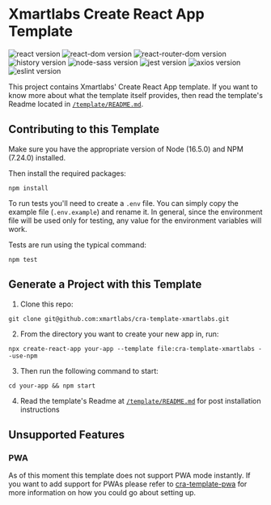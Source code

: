 # Xmartlabs Create React App Template

![react version](https://img.shields.io/badge/react-18.0.0-brightgreen)
![react-dom version](https://img.shields.io/badge/react--dom-18.0.0-brightgreen)
![react-router-dom version](https://img.shields.io/badge/react--router--dom-5.3.3-brightgreen)
![history version](https://img.shields.io/badge/history-4.10.1-brightgreen)
![node-sass version](https://img.shields.io/badge/node--sass-6.0.1-brightgreen)
![jest version](https://img.shields.io/badge/jest-27.4.3-brightgreen)
![axios version](https://img.shields.io/badge/axios-0.21.1-brightgreen)
![eslint version](https://img.shields.io/badge/eslint-8.10.0-brightgreen)

This project contains Xmartlabs' Create React App template.
If you want to know more about what the template itself provides, then read the template's Readme located in [`/template/README.md`](./template/README.md).

## Contributing to this Template

Make sure you have the appropriate version of Node (16.5.0) and NPM (7.24.0) installed.

Then install the required packages:

```shell
npm install
```

To run tests you'll need to create a `.env` file. You can simply copy the example file (`.env.example`) and rename it. In general, since the environment file will be used only for testing, any value for the environment variables will work.

Tests are run using the typical command:

```shell
npm test
```

## Generate a Project with this Template

1. Clone this repo:

```shell
git clone git@github.com:xmartlabs/cra-template-xmartlabs.git
```

2. From the directory you want to create your new app in, run:

```shell
npx create-react-app your-app --template file:cra-template-xmartlabs --use-npm
```

3. Then run the following command to start:

```shell
cd your-app && npm start
```

4. Read the template's Readme at [`/template/README.md`](./template/README.md) for post installation instructions

## Unsupported Features

### PWA

As of this moment this template does not support PWA mode instantly. If you want to add support for PWAs please refer to [cra-template-pwa](https://github.com/cra-template/pwa/tree/master/packages/cra-template-pwa-typescript) for more information on how you could go about setting up.
